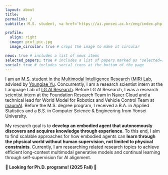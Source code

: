 ```yaml
---
layout: about
title: 
permalink: /
subtitle: M.S. student, <a href='https://ai.yonsei.ac.kr/eng/index.php'>Yonsei University</a>

profile:
  align: right
  image: prof_pic.jpg
  image_circular: true # crops the image to make it circular

news: true # includes a list of news items
selected_papers: true # includes a list of papers marked as "selected={true}"
social: true # includes social icons at the bottom of the page
---
```


I am an M.S. student in the [Multimodal Intelligence Research (MIR) Lab](https://mirlab.yonsei.ac.kr), advised by [Youngjae Yu](https://yj-yu.github.io/home/). Concurrently, I am a research scientist intern at the Language Lab of [LG AI Research](https://www.lgresearch.ai/ourwork/research?tab=PB). Before LG AI Research, I was a research scientist intern at the Foundation Research Team in [Naver Cloud](https://www.navercloudcorp.com/lang/en/) and a technical lead for World Model for Robotics and Vehicle Control Team at [maumAI](https://maum.ai/). Before the M.S. degree program, I received a B.A. in Applied Statistics and a B.S. in Computer Science & Engineering from Yonsei University.

My research goal is to **develop an embodied agent that autonomously discovers and acquires knowledge through experience**. To this end, I aim to find scalable approaches for how embodied agents can **learn through the physical world without human supervision, not limited to physical constraints**. Currently, I am researching related research topics to achieve efficient long-context multimodal generative models and continual learning through self-supervision for AI alignment.

**🙌 Looking for Ph.D. programs! (2025 Fall) 🙌**
